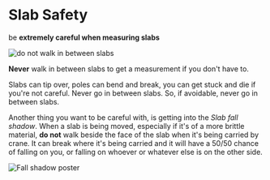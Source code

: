 # Slab Safety

be **extremely careful when measuring slabs**

![do not walk in between slabs](http://tanner.havana.software/gr9D08)

**Never** walk in between slabs to get a measurement if you don't have to.

Slabs can tip over, poles can bend and break, you can get stuck and die if you're not careful. Never go in between slabs. So, if avoidable, never go in between slabs.

Another thing you want to be careful with, is getting into the _Slab fall shadow_. When a slab is being moved, especially if it's of a more brittle material, **do not** walk beside the face of the slab when it's being carried by crane. It can break where it's being carried and it will have a 50/50 chance of falling on you, or falling on whoever or whatever else is on the other side.

![Fall shadow poster](http://tanner.havana.software/fubJuc)

